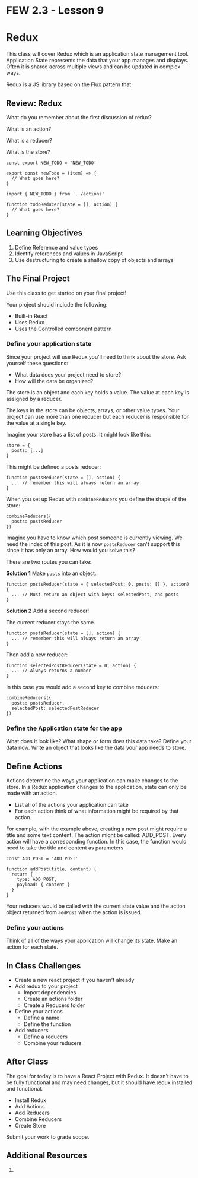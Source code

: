 # FEW 2.3 - Lesson 9

# Redux

This class will cover Redux which is an application state management tool. Application State represents the data that your app manages and displays. Often it is shared across multiple views and can be updated in complex ways. 

Redux is a JS library based on the Flux pattern that 

<!-- > -->

## Review: Redux

<!-- > -->

What do you remember about the first discussion of redux? 

<!-- > -->

What is an action? 

<!-- > -->

What is a reducer?

<!-- > -->

What is the store?

<!-- > -->

```JS
const export NEW_TODO = 'NEW_TODO'

export const newTodo = (item) => {
  // What goes here?
}
```

<!-- > -->

```JS
import { NEW_TODO } from '../actions'

function todoReducer(state = [], action) {
  // What goes here? 
}
```

<!-- > -->

## Learning Objectives

1. Define Reference and value types
2. Identify references and values in JavaScript
3. Use destructuring to create a shallow copy of objects and arrays

<!-- > -->

## The Final Project

Use this class to get started on your final project!

Your project should include the following: 

- Built-in React
- Uses Redux
- Uses the Controlled component pattern

### Define your application state

Since your project will use Redux you'll need to think about the store. Ask yourself these questions: 

- What data does your project need to store?
- How will the data be organized? 

The store is an object and each key holds a value. The value at each key is assigned by a reducer. 

The keys in the store can be objects, arrays, or other value types. Your project can use more than one reducer but each reducer is responsible for the value at a single key. 

Imagine your store has a list of posts. It might look like this: 

```JS
store = {
  posts: [...]
}
```

This might be defined a posts reducer: 

```JS
function postsReducer(state = [], action) {
  ... // remember this will always return an array! 
}
```

When you set up Redux with `combineReducers` you define the shape of the store: 

```JS
combineReducers({
  posts: postsReducer
})
```

Imagine you have to know which post someone is currently viewing. We need the index of this post. As it is now `postsReducer` can't support this since it has only an array. How would you solve this? 

There are two routes you can take: 

**Solution 1** Make `posts` into an object. 

```JS
function postsReducer(state = { selectedPost: 0, posts: [] }, action) {
  ... // Must return an object with keys: selectedPost, and posts 
}
```

**Solution 2** Add a second reducer! 

The current reducer stays the same. 

```JS
function postsReducer(state = [], action) {
  ... // remember this will always return an array! 
}
```

Then add a new reducer: 

```JS
function selectedPostReducer(state = 0, action) {
  ... // Always returns a number 
}
```

In this case you would add a second key to combine reducers: 

```JS
combineReducers({
  posts: postsReducer,
  selectedPost: selectedPostReducer
})
```

### Define the Application state for the app

What does it look like? What shape or form does this data take? Define your data now. Write an object that looks like the data your app needs to store. 

## Define Actions 

Actions determine the ways your application can make changes to the store. In a Redux application changes to the application, state can only be made with an action. 

- List all of the actions your application can take
- For each action think of what information might be required by that action. 

For example, with the example above, creating a new post might require a title and some text content. The action might be called: ADD_POST. Every action will have a corresponding function. In this case, the function would need to take the title and content as parameters. 

```JS
const ADD_POST = 'ADD_POST'

function addPost(title, content) {
  return {
    type: ADD_POST,
    payload: { content }
  }
}
```

Your reducers would be called with the current state value and the action object returned from `addPost` when the action is issued. 

### Define your actions

Think of all of the ways your application will change its state. Make an action for each state. 

## In Class Challenges 

- Create a new react project if you haven't already
- Add redux to your project
  - Import dependencies
  - Create an actions folder
  - Create a Reducers folder
- Define your actions
  - Define a name
  - Define the function
- Add reducers
  - Define a reducers
  - Combine your reducers

## After Class

The goal for today is to have a React Project with Redux. It doesn't have to be fully functional and may need changes, but it should have redux installed and functional. 

- Install Redux
- Add Actions
- Add Reducers
- Combine Reducers
- Create Store

Submit your work to grade scope. 

## Additional Resources

1. 

